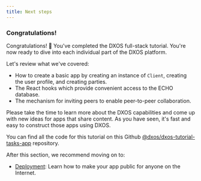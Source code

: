 ```yaml
---
title: Next steps
---
```


### Congratulations!

Congratulations! 🎉 You've completed the DXOS full-stack tutorial. 
You're now ready to dive into each individual part of the DXOS platform. 

Let's review what we've covered:

- How to create a basic app by creating an instance of `Client`, creating the user profile, and creating parties.
- The React hooks which provide convenient access to the ECHO database.
- The mechanism for inviting peers to enable peer-to-peer collaboration.

Please take the time to learn more about the DXOS capabilities and come up with new ideas for apps that share content. As you have seen, it's fast and easy to construct those apps using DXOS.

You can find all the code for this tutorial on this Github [@dxos/dxos-tutorial-tasks-app](https://github.com/dxos/dxos-tutorial-tasks-app) repository.

After this section, we recommend moving on to:

- [Deployment](../deployment/environment): Learn how to make your app public for anyone on the Internet.
